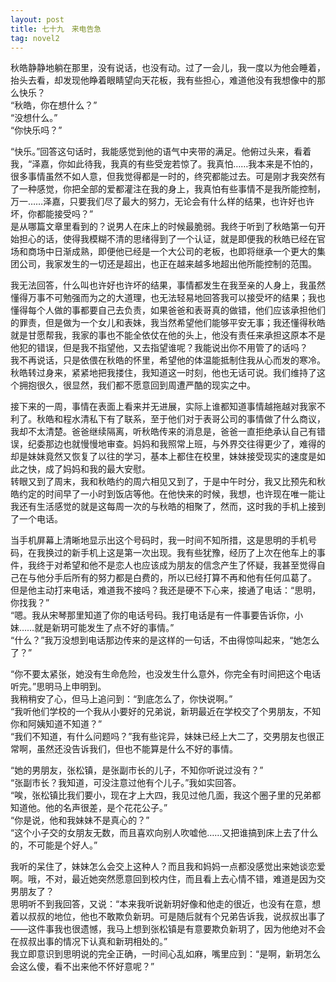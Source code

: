 ```yaml
---
layout: post
title: 七十九　来电告急
tag: novel2
---
```


秋皓静静地躺在那里，没有说话，也没有动。过了一会儿，我一度以为他会睡着，抬头去看，却发现他睁着眼睛望向天花板，我有些担心，难道他没有我想像中的那么快乐？<br />
“秋皓，你在想什么？”<br />
“没想什么。”<br />
“你快乐吗？”

“快乐。”回答这句话时，我能感觉到他的语气中夹带的满足。他俯过头来，看着我，“泽嘉，你如此待我，我真的有些受宠若惊了。我真怕……我本来是不怕的，很多事情虽然不如人意，但我觉得都是一时的，终究都能过去。可是刚才我突然有了一种感觉，你把全部的爱都灌注在我的身上，我真怕有些事情不是我所能控制，万一……泽嘉，只要我们尽了最大的努力，无论会有什么样的结果，也许好也许坏，你都能接受吗？”<br />
是从哪篇文章里看到的？说男人在床上的时候最脆弱。我终于听到了秋皓第一句开始担心的话，使得我模糊不清的思绪得到了一个认证，就是即便我的秋皓已经在官场和商场中日渐成熟，即便他已经是一个大公司的老板，也即将继承一个更大的集团公司，我家发生的一切还是超出，也正在越来越多地超出他所能控制的范围。

我无法回答，什么叫也许好也许坏的结果，事情都发生在我至亲的人身上，我虽然懂得万事不可勉强而为之的大道理，也无法轻易地回答我可以接受坏的结果；我也懂得每个人做的事都要自己去负责，如果爸爸和表哥真的做错，他们应该承担他们的罪责，但是做为一个女儿和表妹，我当然希望他们能够平安无事；我还懂得秋皓就是甘愿帮我，我家的事也不能全依仗在他的头上，他没有责任来承担这原本不是他犯的错误，但是我不指望他，又去指望谁呢？我能说出你不用管了的话吗？<br />
我不再说话，只是依偎在秋皓的怀里，希望他的体温能抵制住我从心而发的寒冷。秋皓转过身来，紧紧地把我搂住，我知道这一时刻，他也无话可说。我们维持了这个拥抱很久，很显然，我们都不愿意回到周遭严酷的现实之中。

接下来的一周，事情在表面上看来并无进展，实际上谁都知道事情越拖越对我家不利了。秋皓和程水清私下有了联系，至于他们对于表哥公司的事情做了什么商议，我却不太清楚。爸爸继续隔离，听秋皓传来的消息是，爸爸一直拒绝承认自己有错误，纪委那边也就慢慢地审查。妈妈和我照常上班，与外界交往得更少了，难得的却是妹妹竟然又恢复了以往的学习，基本上都住在校里，妹妹接受现实的速度是如此之快，成了妈妈和我的最大安慰。<br />
转眼又到了周末，我和秋皓约的周六相见又到了，于是中午时分，我又比预先和秋皓约定的时间早了一小时到饭店等他。在他快来的时候，我想，也许现在唯一能让我还有生活感觉的就是这每周一次的与秋皓的相聚了，然而，这时我的手机上接到了一个电话。

当手机屏幕上清晰地显示出这个号码时，我一时间不知所措，这是思明的手机号码，在我换过的新手机上这是第一次出现。我有些犹豫，经历了上次在他车上的事件，我终于对希望和他不是恋人也应该成为朋友的信念产生了怀疑，我甚至觉得自己在与他分手后所有的努力都是白费的，所以已经打算不再和他有任何瓜葛了。<br />
但是他主动打来电话，难道我不接吗？我还是硬不下心来，接通了电话：“思明，你找我？”<br />
“嗯。我从宋琴那里知道了你的电话号码。我打电话是有一件事要告诉你，小妹……就是新玥可能发生了点不好的事情。”<br />
“什么？”我万没想到电话那边传来的是这样的一句话，不由得惊叫起来，“她怎么了？”

“你不要太紧张，她没有生命危险，也没发生什么意外，你完全有时间把这个电话听完。”思明马上申明到。<br />
我稍稍安了心，但马上追问到：“到底怎么了，你快说啊。”<br />
“我听他们学校的一个我从小要好的兄弟说，新玥最近在学校交了个男朋友，不知你和阿姨知道不知道？”<br />
“我们不知道，有什么问题吗？”我有些诧异，妹妹已经上大二了，交男朋友也很正常啊，虽然还没告诉我们，但也不能算是什么不好的事情。<br />

“她的男朋友，张松镇，是张副市长的儿子，不知你听说过没有？”<br />
“张副市长？我知道，可没注意过他有个儿子。”我如实回答。<br />
“唉，张松镇比我们要小，现在才上大四，我见过他几面，我这个圈子里的兄弟都知道他。他的名声很差，是个花花公子。”<br />
“你是说，他和我妹妹不是真心的？”<br />
“这个小子交的女朋友无数，而且喜欢向别人吹嘘他……又把谁搞到床上去了什么的，不可能是个好人。”

我听的呆住了，妹妹怎么会交上这种人？而且我和妈妈一点都没感觉出来她谈恋爱啊。哦，不对，最近她突然愿意回到校内住，而且看上去心情不错，难道是因为交男朋友了？<br />
思明听不到我回答，又说：“本来我听说新玥好像和他走的很近，也没有在意，想着以叔叔的地位，他也不敢欺负新玥。可是随后就有个兄弟告诉我，说叔叔出事了——这件事我也很遗憾，我马上想到张松镇是有意要欺负新玥了，因为他绝对不会在叔叔出事的情况下认真和新玥相处的。”<br />
我立即意识到思明说的完全正确，一时间心乱如麻，嘴里应到：“是啊，新玥怎么会这么傻，看不出来他不怀好意呢？”
